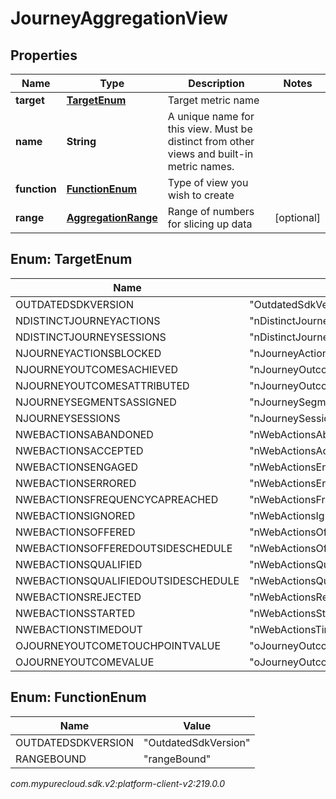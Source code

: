 # JourneyAggregationView


## Properties

| Name | Type | Description | Notes |
| ------------ | ------------- | ------------- | ------------- |
| **target** | [**TargetEnum**](#Enum--TargetEnum) | Target metric name |  |
| **name** | **String** | A unique name for this view. Must be distinct from other views and built-in metric names. |  |
| **function** | [**FunctionEnum**](#Enum--FunctionEnum) | Type of view you wish to create |  |
| **range** | [**AggregationRange**](AggregationRange) | Range of numbers for slicing up data |  [optional] |


## Enum: TargetEnum

| Name | Value |
| ---- | ----- |
| OUTDATEDSDKVERSION | &quot;OutdatedSdkVersion&quot; | 
| NDISTINCTJOURNEYACTIONS | &quot;nDistinctJourneyActions&quot; | 
| NDISTINCTJOURNEYSESSIONS | &quot;nDistinctJourneySessions&quot; | 
| NJOURNEYACTIONSBLOCKED | &quot;nJourneyActionsBlocked&quot; | 
| NJOURNEYOUTCOMESACHIEVED | &quot;nJourneyOutcomesAchieved&quot; | 
| NJOURNEYOUTCOMESATTRIBUTED | &quot;nJourneyOutcomesAttributed&quot; | 
| NJOURNEYSEGMENTSASSIGNED | &quot;nJourneySegmentsAssigned&quot; | 
| NJOURNEYSESSIONS | &quot;nJourneySessions&quot; | 
| NWEBACTIONSABANDONED | &quot;nWebActionsAbandoned&quot; | 
| NWEBACTIONSACCEPTED | &quot;nWebActionsAccepted&quot; | 
| NWEBACTIONSENGAGED | &quot;nWebActionsEngaged&quot; | 
| NWEBACTIONSERRORED | &quot;nWebActionsErrored&quot; | 
| NWEBACTIONSFREQUENCYCAPREACHED | &quot;nWebActionsFrequencyCapReached&quot; | 
| NWEBACTIONSIGNORED | &quot;nWebActionsIgnored&quot; | 
| NWEBACTIONSOFFERED | &quot;nWebActionsOffered&quot; | 
| NWEBACTIONSOFFEREDOUTSIDESCHEDULE | &quot;nWebActionsOfferedOutsideSchedule&quot; | 
| NWEBACTIONSQUALIFIED | &quot;nWebActionsQualified&quot; | 
| NWEBACTIONSQUALIFIEDOUTSIDESCHEDULE | &quot;nWebActionsQualifiedOutsideSchedule&quot; | 
| NWEBACTIONSREJECTED | &quot;nWebActionsRejected&quot; | 
| NWEBACTIONSSTARTED | &quot;nWebActionsStarted&quot; | 
| NWEBACTIONSTIMEDOUT | &quot;nWebActionsTimedout&quot; | 
| OJOURNEYOUTCOMETOUCHPOINTVALUE | &quot;oJourneyOutcomeTouchpointValue&quot; | 
| OJOURNEYOUTCOMEVALUE | &quot;oJourneyOutcomeValue&quot; | 


## Enum: FunctionEnum

| Name | Value |
| ---- | ----- |
| OUTDATEDSDKVERSION | &quot;OutdatedSdkVersion&quot; | 
| RANGEBOUND | &quot;rangeBound&quot; | 




_com.mypurecloud.sdk.v2:platform-client-v2:219.0.0_
